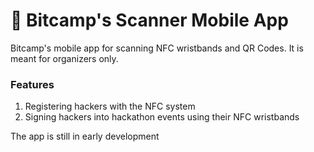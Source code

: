 # :iphone: Bitcamp's Scanner Mobile App
Bitcamp's mobile app for scanning NFC wristbands and QR Codes. It is meant for organizers only.
### Features
1. Registering hackers with the NFC system
2. Signing hackers into hackathon events using their NFC wristbands

The app is still in early development
